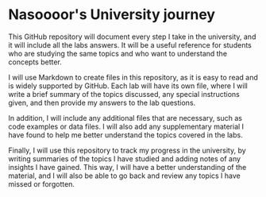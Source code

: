 # Nasoooor's University journey

This GitHub repository will document every step I take in the university, and it will include all the labs answers. It will be a useful reference for students who are studying the same topics and who want to understand the concepts better.

I will use Markdown to create files in this repository, as it is easy to read and is widely supported by GitHub. Each lab will have its own file, where I will write a brief summary of the topics discussed, any special instructions given, and then provide my answers to the lab questions.

In addition, I will include any additional files that are necessary, such as code examples or data files. I will also add any supplementary material I have found to help me better understand the topics covered in the labs.

Finally, I will use this repository to track my progress in the university, by writing summaries of the topics I have studied and adding notes of any insights I have gained. This way, I will have a better understanding of the material, and I will also be able to go back and review any topics I have missed or forgotten.
